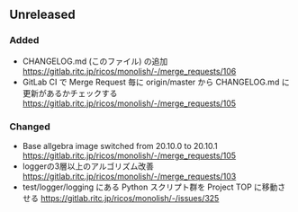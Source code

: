<!--
Please Keep this comment on the top of this file

How to write Changelog
-----------------------

https://keepachangelog.com/ja/1.0.0/ に基づいて記述していく

- Merge Request毎に記述を追加していく
- 何を変更したかを要約して書く。以下の分類を使う
  - Added      新機能について。
  - Changed    既存機能の変更について。
  - Deprecated 間もなく削除される機能について。
  - Removed    今回で削除された機能について。
  - Fixed      バグ修正について。
  - Security   脆弱性に関する場合。
- 日本語でも英語でも良い事にする

-->

Unreleased
-----------

### Added
- CHANGELOG.md (このファイル) の追加 https://gitlab.ritc.jp/ricos/monolish/-/merge_requests/106
- GitLab CI で Merge Request 毎に origin/master から CHANGELOG.md に更新があるかチェックする https://gitlab.ritc.jp/ricos/monolish/-/merge_requests/105

### Changed
- Base allgebra image switched from 20.10.0 to 20.10.1 https://gitlab.ritc.jp/ricos/monolish/-/merge_requests/105
- loggerの3層以上のアルゴリズム改善 https://gitlab.ritc.jp/ricos/monolish/-/merge_requests/103
- test/logger/logging にある Python スクリプト群を Project TOP に移動させる https://gitlab.ritc.jp/ricos/monolish/-/issues/325